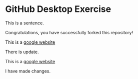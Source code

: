 # GitHub Desktop Exercise

This is a sentence.

Congratulations, you have successfully forked this repository!

This is a [google website](https://www.google.com)

There is update.

This is a [google website](https://www.google.com)

I have made changes.